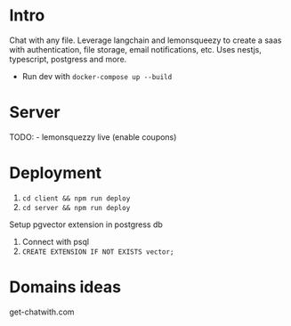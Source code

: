 
# Intro

Chat with any file. Leverage langchain and lemonsqueezy to create a saas with authentication, file storage, email notifications, etc. Uses nestjs, typescript, postgress and more.

- Run dev with `docker-compose up --build`

# Server

<!-- TODO: - add summarization feature (load this in hello page) -->
<!-- TODO: - Add example questions -->
TODO: - lemonsquezzy live (enable coupons)

# Deployment

1. `cd client && npm run deploy`
2. `cd server && npm run deploy`

Setup pgvector extension in postgress db
1. Connect with psql
2. `CREATE EXTENSION IF NOT EXISTS vector;`

# Domains ideas

get-chatwith.com

